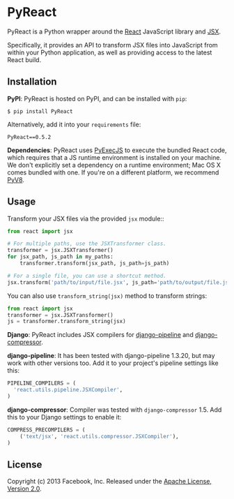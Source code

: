 # PyReact

PyReact is a Python wrapper around the [React](http://facebook.github.io/react/) JavaScript library and [JSX](http://facebook.github.io/react/docs/jsx-in-depth.html).

Specifically, it provides an API to transform JSX files into JavaScript from within your Python application, as well as providing access to the latest React build.


## Installation

**PyPI**: PyReact is hosted on PyPI, and can be installed with `pip`:

    $ pip install PyReact

Alternatively, add it into your `requirements` file:

    PyReact==0.5.2


**Dependencies**: PyReact uses [PyExecJS](https://github.com/doloopwhile/PyExecJS) to execute the bundled React code, which requires that a JS runtime environment is installed on your machine. We don't explicitly set a dependency on a runtime environment; Mac OS X comes bundled with one. If you're on a different platform, we recommend [PyV8](https://code.google.com/p/pyv8/).

## Usage

Transform your JSX files via the provided `jsx` module::

```python
from react import jsx

# For multiple paths, use the JSXTransformer class.
transformer = jsx.JSXTransformer()
for jsx_path, js_path in my_paths:
    transformer.transform(jsx_path, js_path=js_path)

# For a single file, you can use a shortcut method.
jsx.transform('path/to/input/file.jsx', js_path='path/to/output/file.js')
```

You can also use ``transform_string(jsx)`` method to transform strings:

```python
from react import jsx
transformer = jsx.JSXTransformer()
js = transformer.transform_string(jsx)
```

**Django**: PyReact includes JSX compilers for [django-pipeline](https://github.com/cyberdelia/django-pipeline) and [django-compressor](https://github.com/django-compressor/django-compressor/).

**django-pipeline**: It has been tested with django-pipeline 1.3.20, but may work with other versions too. Add it to your project's pipeline settings like this:

```python
PIPELINE_COMPILERS = (
  'react.utils.pipeline.JSXCompiler',
)
```

**django-compressor**: Compiler was tested with `django-compressor` 1.5. Add this to your Django settings to enable it:

```python
COMPRESS_PRECOMPILERS = (
    ('text/jsx', 'react.utils.compressor.JSXCompiler'),
)

```


## License

Copyright (c) 2013 Facebook, Inc.
Released under the [Apache License, Version 2.0](LICENSE).
